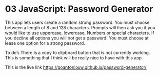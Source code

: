 # 03 JavaScript: Password Generator

This app lets users create a random strong password. You must choose between a length of 8 and 128 characters. Prompts will then ask you if you would like to use uppercase, lowercase, 
Numbers or special characters. If you decline all options you will not get a password. You must choose at lease one option for a strong password. 

To do’s 
There is a copy to clipboard button that is not currently working. This is something that I think will be really nice to have with this app.


This is the live link
https://goantoniouw.github.io/password-generator/
